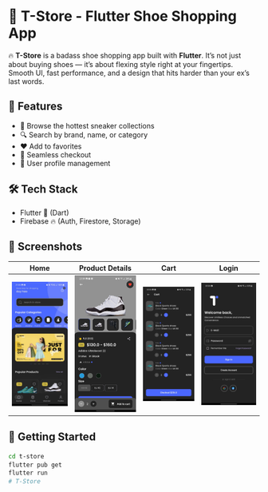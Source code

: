 # 🧨 T-Store - Flutter Shoe Shopping App

🔥 **T-Store** is a badass shoe shopping app built with **Flutter**. It’s not just about buying shoes — it’s about flexing style right at your fingertips.  
Smooth UI, fast performance, and a design that hits harder than your ex’s last words.

## 🚀 Features

- 🛒 Browse the hottest sneaker collections
- 🔍 Search by brand, name, or category
- ❤️ Add to favorites
- 💸 Seamless checkout
- 👤 User profile management

## 🛠️ Tech Stack

- Flutter 💙 (Dart)
- Firebase 🔥 (Auth, Firestore, Storage)

## 📸 Screenshots

| Home | Product Details | Cart | Login |
|------|------------------|------|------|
| ![Home](assets/screen/home2.jpeg) | ![Details](assets/screen/detail.png) | ![Cart](assets/screen/cart.png) | ![Login](assets/screen/login.png) |

## 🚀 Getting Started

```bash
cd t-store
flutter pub get
flutter run
#   T - S t o r e 
 
 